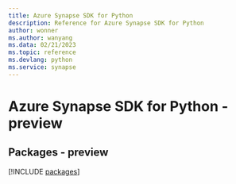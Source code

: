 ```yaml
---
title: Azure Synapse SDK for Python
description: Reference for Azure Synapse SDK for Python
author: wonner
ms.author: wanyang
ms.data: 02/21/2023
ms.topic: reference
ms.devlang: python
ms.service: synapse
---
```

# Azure Synapse SDK for Python - preview
## Packages - preview
[!INCLUDE [packages](synapse-index.md)]